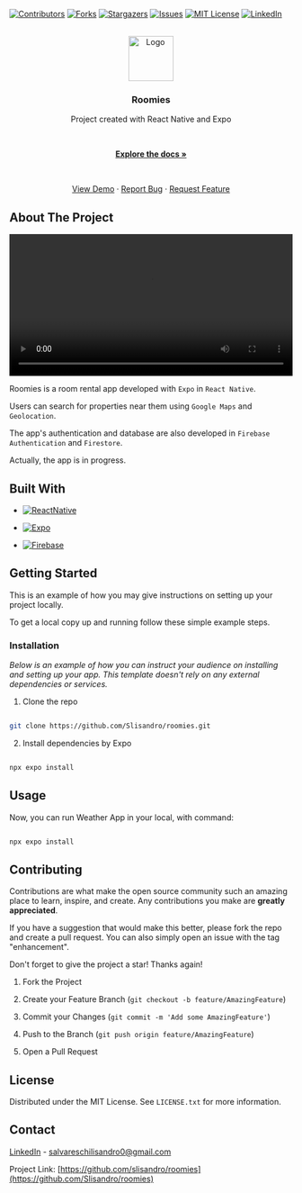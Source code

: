 [![Contributors][contributors-shield]][contributors-url]
[![Forks][forks-shield]][forks-url]
[![Stargazers][stars-shield]][stars-url]
[![Issues][issues-shield]][issues-url]
[![MIT License][license-shield]][license-url]
[![LinkedIn][linkedin-shield]][linkedin-url]

<br  />


<div  align="center">

<a align="center" href="https://github.com/Slisandro/roomies">

<img src="https://github.com/othneildrew/Best-README-Template/raw/master/images/logo.png" alt="Logo" width="80"  height="80" align="center" />

</a>

  

<h3  align="center">Roomies</h3>

  

<p  align="center">
	Project created with React Native and Expo
</p>
<br  />

<a  href="https://github.com/Slisandro/roomies"><strong>Explore the docs »</strong></a>

<br  />


<a  href="#">View Demo</a>
·
<a  href="https://github.com/Slisandro/roomies/issues">Report Bug</a>
·
<a  href="https://github.com/Slisandro/roomies/issues">Request Feature</a>

</div>

## About The Project
<div align="center">
<video align="center" width="100%" height="auto" src="https://github-production-user-asset-6210df.s3.amazonaws.com/47686025/276438063-414a4892-a6cc-463b-ad62-9978ba4a553a.mp4" autoplay></video>
	
</div>

Roomies is a room rental app developed with `Expo` in `React Native`. 

Users can search for properties near them using `Google Maps` and `Geolocation`. 

The app's authentication and database are also developed in `Firebase Authentication` and `Firestore`.

Actually, the app is in progress.

## Built With

* [![ReactNative][ReactNative]][ReactNative-url]

* [![Expo][Expo]][Expo-url]

* [![Firebase][Firebase]][Firebase-url]

## Getting Started

  

This is an example of how you may give instructions on setting up your project locally.

To get a local copy up and running follow these simple example steps.

  

### Installation

  

_Below is an example of how you can instruct your audience on installing and setting up your app. This template doesn't rely on any external dependencies or services._  

1. Clone the repo


```sh

git clone https://github.com/Slisandro/roomies.git

```


2. Install dependencies by Expo


```sh

npx expo install 

```


## Usage

Now, you can run Weather App in your local, with command:

```js

npx expo install

```
  
## Contributing

Contributions are what make the open source community such an amazing place to learn, inspire, and create. Any contributions you make are **greatly appreciated**.

If you have a suggestion that would make this better, please fork the repo and create a pull request. You can also simply open an issue with the tag "enhancement".

Don't forget to give the project a star! Thanks again!

1. Fork the Project

2. Create your Feature Branch (`git checkout -b feature/AmazingFeature`)

3. Commit your Changes (`git commit -m 'Add some AmazingFeature'`)

4. Push to the Branch (`git push origin feature/AmazingFeature`)

5. Open a Pull Request

  
## License

Distributed under the MIT License. See `LICENSE.txt` for more information.

## Contact

[LinkedIn](https://www.linkedin.com/in/salvareschilisandro/) - salvareschilisandro0@gmail.com

  

Project Link: [https://github.com/slisandro/roomies](https://github.com/Slisandro/roomies)

[contributors-shield]: https://img.shields.io/github/contributors/Slisandro/roomies.svg?style=for-the-badge

[contributors-url]: https://github.com/Slisandro/roomies/graphs/contributors

[forks-shield]: https://img.shields.io/github/forks/Slisandro/roomies.svg?style=for-the-badge

[forks-url]: https://github.com/Slisandro/roomies/network/members

[stars-shield]: https://img.shields.io/github/stars/Slisandro/roomies.svg?style=for-the-badge

[stars-url]: https://github.com/Slisandro/roomies/

[issues-shield]: https://img.shields.io/github/issues/Slisandro/roomies.svg?style=for-the-badge

[issues-url]: https://github.com/Slisandro/roomies/issues

[license-shield]: https://img.shields.io/github/license/Slisandro/roomies.svg?style=for-the-badge

[license-url]: https://github.com/Slisandro/roomies/blob/master/LICENSE.txt

[linkedin-shield]: https://img.shields.io/badge/-LinkedIn-black.svg?style=for-the-badge&logo=linkedin&colorB=555

[linkedin-url]: https://www.linkedin.com/in/salvareschilisandro

[product-screenshot]: https://github-production-user-asset-6210df.s3.amazonaws.com/47686025/276438063-414a4892-a6cc-463b-ad62-9978ba4a553a.mp4

[ReactNative]: https://img.shields.io/badge/react_native-%2320232a.svg?style=for-the-badge&logo=react&logoColor=%2361DAFB
[Expo]: https://img.shields.io/badge/expo-1C1E24?style=for-the-badge&logo=expo&logoColor=#D04A37
[Firebase]: https://img.shields.io/badge/firebase-%23039BE5.svg?style=for-the-badge&logo=firebase

[ReactNative-url]: https://reactnative.dev/
[Expo-url]: https://reactnative.dev/
[Firebase-url]: https://firebase.google.com/
